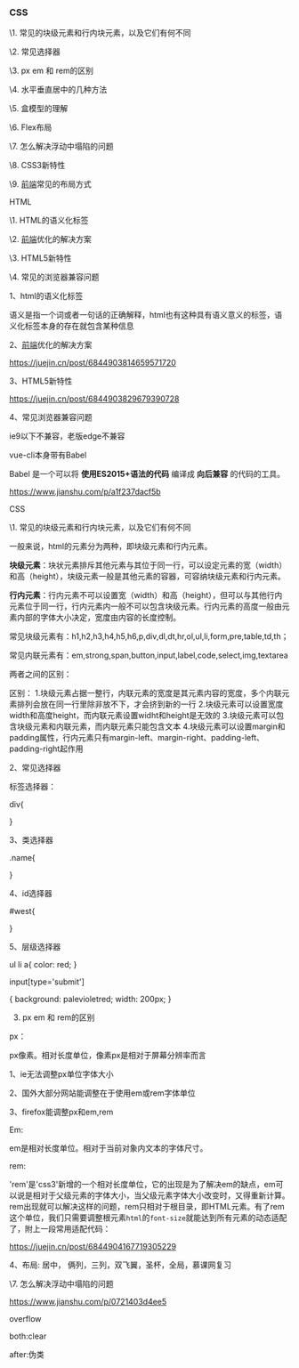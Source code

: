 ###  CSS 

 \1. 常见的块级元素和行内块元素，以及它们有何不同 

 \2. 常见选择器 

 \3. px em 和 rem的区别 

 \4. 水平垂直居中的几种方法 

 \5. 盒模型的理解 

 \6. Flex布局 

 \7. 怎么解决浮动中塌陷的问题 

 \8. CSS3新特性 

 \9. [前端]()常见的布局方式 

   

 HTML 

 \1. HTML的语义化标签 

 \2. [前端]()优化的解决方案 

 \3. HTML5新特性 

 \4. 常见的浏览器兼容问题 

   

1、html的语义化标签

 语义是指一个词或者一句话的正确解释，html也有这种具有语义意义的标签，语义化标签本身的存在就包含某种信息

2、[前端]()优化的解决方案 

https://juejin.cn/post/6844903814659571720

3、HTML5新特性

https://juejin.cn/post/6844903829679390728

4、常见浏览器兼容问题

ie9以下不兼容，老版edge不兼容

vue-cli本身带有Babel 

Babel 是一个可以将 **使用ES2015+语法的代码** 编译成 **向后兼容** 的代码的工具。

https://www.jianshu.com/p/a1f237dacf5b

CSS 

 \1. 常见的块级元素和行内块元素，以及它们有何不同 

一般来说，html的元素分为两种，即块级元素和行内元素。

 

**块级元素**：块状元素排斥其他元素与其位于同一行，可以设定元素的宽（width）和高（height），块级元素一般是其他元素的容器，可容纳块级元素和行内元素。

**行内元素**：行内元素不可以设置宽（width）和高（height），但可以与其他行内元素位于同一行，行内元素内一般不可以包含块级元素。行内元素的高度一般由元素内部的字体大小决定，宽度由内容的长度控制。

 

常见块级元素有：h1,h2,h3,h4,h5,h6,p,div,dl,dt,hr,ol,ul,li,form,pre,table,td,th；

常见内联元素有：em,strong,span,button,input,label,code,select,img,textarea

 

两者之间的区别：

区别：
1.块级元素占据一整行，内联元素的宽度是其元素内容的宽度，多个内联元素排列会放在同一行里除非放不下，才会挤到新的一行
2.块级元素可以设置宽度width和高度height，而内联元素设置widht和height是无效的
3.块级元素可以包含块级元素和内联元素，而内联元素只能包含文本
4.块级元素可以设置margin和padding属性，行内元素只有margin-left、margin-right、padding-left、padding-right起作用

 

2、常见选择器

标签选择器：

div{

}

3、类选择器

.name{

}

4、id选择器

#west{

}

5、层级选择器

 ul li a{           color: red;       }     

input[type='submit']

{           background: palevioletred;            width: 200px;        }

3. px em 和 rem的区别 

px：

px像素。相对长度单位，像素px是相对于屏幕分辨率而言

1、ie无法调整px单位字体大小

2、国外大部分网站能调整在于使用em或rem字体单位

3、firefox能调整px和em,rem

Em:

em是相对长度单位。相对于当前对象内文本的字体尺寸。

rem:

'rem'是'css3'新增的一个相对长度单位，它的出现是为了解决em的缺点，em可以说是相对于父级元素的字体大小，当父级元素字体大小改变时，又得重新计算。rem出现就可以解决这样的问题，rem只相对于根目录，即HTML元素。有了rem这个单位，我们只需要调整根元素`html`的`font-size`就能达到所有元素的动态适配了，附上一段常用适配代码：

https://juejin.cn/post/6844904167719305229

4、布局:
居中， 俩列，三列，双飞翼，圣杯，全局，慕课网复习

 \7. 怎么解决浮动中塌陷的问题 

https://www.jianshu.com/p/0721403d4ee5

overflow

both:clear

after:伪类

